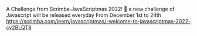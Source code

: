 A Challenge from Scrimba JavaScriptmas 2022! 🎄
a new challenge of Javascript will be released everyday
From December 1st to 24th
https://scrimba.com/learn/javascriptmas/-welcome-to-javascriptmas-2022-cv2BLQT8
